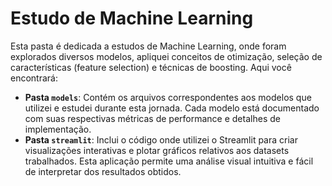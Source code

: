 # Estudo de Machine Learning

Esta pasta é dedicada a estudos de Machine Learning, onde foram explorados diversos modelos, apliquei conceitos de otimização, seleção de características (feature selection) e técnicas de boosting. Aqui você encontrará:

- **Pasta `models`**: Contém os arquivos correspondentes aos modelos que utilizei e estudei durante esta jornada. Cada modelo está documentado com suas respectivas métricas de performance e detalhes de implementação.
- **Pasta `streamlit`**: Inclui o código onde utilizei o Streamlit para criar visualizações interativas e plotar gráficos relativos aos datasets trabalhados. Esta aplicação permite uma análise visual intuitiva e fácil de interpretar dos resultados obtidos.



